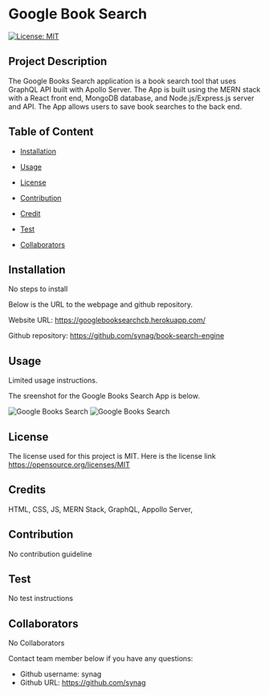 # Google Book Search

[![License: MIT](https://img.shields.io/badge/License-MIT-yellow.svg)](https://opensource.org/licenses/MIT)


## Project Description 
The Google Books Search application is a book search tool that uses GraphQL API built with Apollo Server. The App is built using the MERN stack with a React front end, MongoDB database, and Node.js/Express.js server and API. The App allows users to save book searches to the back end.  
 



## Table of Content

* [Installation](#installation)

* [Usage](#usage)

* [License](#license)

* [Contribution](#contribution)

* [Credit](#credits)

* [Test](#test)

* [Collaborators](#collaborators) 

## Installation
No steps to install

Below is the URL to the webpage and github repository. 

Website URL: https://googlebooksearchcb.herokuapp.com/

Github repository: https://github.com/synag/book-search-engine


## Usage
Limited usage instructions. 

The sreenshot for the Google Books Search App is below. 

![Google Books Search](.client/public/screenshot1.png)
![Google Books Search](.client/public/screenshot2.png)

## License
The license used for this project is MIT. Here is the license link https://opensource.org/licenses/MIT

## Credits
HTML, CSS, JS, MERN Stack, GraphQL, Appollo Server,


## Contribution
No contribution guideline

## Test
No test instructions

## Collaborators  
No Collaborators

Contact team member below if you have any questions: 
* Github username: synag
* Github URL: https://github.com/synag
